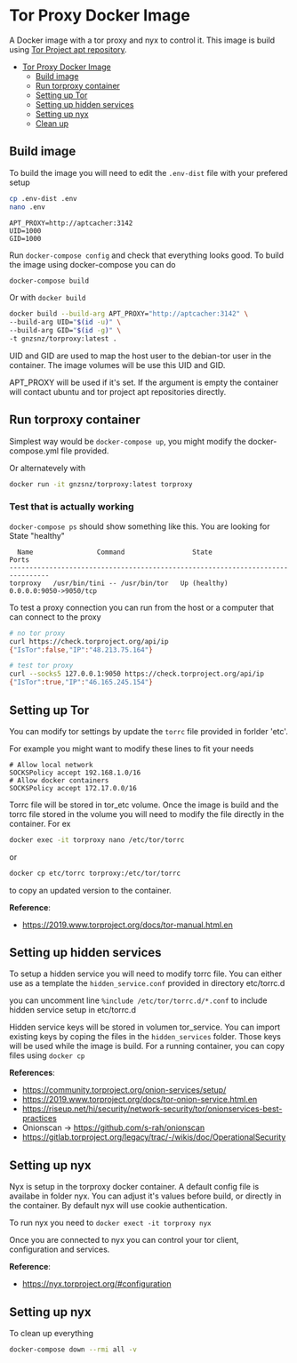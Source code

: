 # Tor Proxy Docker Image <a name="tor-proxy-docker-image"></a>

A Docker image with a tor proxy and nyx to control it. This image is build using [Tor Project apt repository](https://support.torproject.org/apt/tor-deb-repo/).

<!-- TOC -->

- [Tor Proxy Docker Image](#tor-proxy-docker-image)
  - [Build image](#build-image)
  - [Run torproxy container](#run-torproxy-container)
  - [Setting up Tor](#setting-up-tor)
  - [Setting up hidden services](#setting-up-hidden-services)
  - [Setting up nyx](#setting-up-nyx)
  - [Clean up](#clean-up)

<!-- /TOC -->

## Build image <a name="build-image"></a>

To build the image you will need to edit the `.env-dist` file with your prefered setup

```bash
cp .env-dist .env
nano .env
```

```
APT_PROXY=http://aptcacher:3142
UID=1000
GID=1000
```

Run `docker-compose config` and check that everything looks good. To build the image using docker-compose you can do

```bash
docker-compose build
```

Or with `docker build`

```bash
docker build --build-arg APT_PROXY="http://aptcacher:3142" \
--build-arg UID="$(id -u)" \
--build-arg GID="$(id -g)" \
-t gnzsnz/torproxy:latest .
```
UID and GID are used to map the host user to the debian-tor user in the container. The image volumes will be use this UID and GID.

APT_PROXY will be used if it's set. If the argument is empty the container will contact ubuntu and tor project apt repositories directly.

## Run torproxy container <a name="run-torproxy-container"></a>

Simplest way would be `docker-compose up`, you might modify the docker-compose.yml file provided.

Or alternatevely with
```bash
docker run -it gnzsnz/torproxy:latest torproxy
```
### Test that is actually working

`docker-compose ps` should show something like this. You are looking for State "healthy"

```
  Name                Command                 State               Ports
--------------------------------------------------------------------------------
torproxy   /usr/bin/tini -- /usr/bin/tor   Up (healthy)   0.0.0.0:9050->9050/tcp
```
To test a proxy connection you can run from the host or a computer that can connect to the proxy

```bash
# no tor proxy
curl https://check.torproject.org/api/ip
{"IsTor":false,"IP":"48.213.75.164"}

# test tor proxy
curl --socks5 127.0.0.1:9050 https://check.torproject.org/api/ip
{"IsTor":true,"IP":"46.165.245.154"}

```

## Setting up Tor <a name="setting-up-tor"></a>

You can modify tor settings by update the `torrc` file provided in forlder 'etc'.

For example you might want to modify these lines to fit your needs
```
# Allow local network
SOCKSPolicy accept 192.168.1.0/16
# Allow docker containers
SOCKSPolicy accept 172.17.0.0/16
```
Torrc file will be stored in tor_etc volume. Once the image is build and the torrc file stored in the volume you will need to modify the file directly in the container. For ex

```bash
docker exec -it torproxy nano /etc/tor/torrc
```
or
```bash
docker cp etc/torrc torproxy:/etc/tor/torrc
```
to copy an updated version to the container.

**Reference**:

  * https://2019.www.torproject.org/docs/tor-manual.html.en

## Setting up hidden services <a name="setting-up-hidden-services"></a>

To setup a hidden service you will need to modify torrc file. You can either use as a template the `hidden_service.conf` provided in directory etc/torrc.d

you can uncomment line `%include /etc/tor/torrc.d/*.conf` to include hidden service setup in etc/torrc.d

Hidden service keys will be stored in volumen tor_service. You can import existing keys by coping the files in the `hidden_services` folder. Those keys will be used while the image is build. For a running container, you can copy files using `docker cp`

**References**:

* https://community.torproject.org/onion-services/setup/
* https://2019.www.torproject.org/docs/tor-onion-service.html.en
* https://riseup.net/hi/security/network-security/tor/onionservices-best-practices
* Onionscan -> https://github.com/s-rah/onionscan
* https://gitlab.torproject.org/legacy/trac/-/wikis/doc/OperationalSecurity

## Setting up nyx <a name="setting-up-nyx"></a>

Nyx is setup in the torproxy docker container. A default config file is availabe in folder nyx. You can adjust it's values before build, or directly in the container. By default nyx will use cookie authentication.

To run nyx you need to `docker exect -it torproxy nyx`

Once you are connected to nyx you can control your tor client, configuration and services.

**Reference**:

* https://nyx.torproject.org/#configuration

## Setting up nyx <a name="clean-up"></a>

To clean up everything

```bash
docker-compose down --rmi all -v
```
